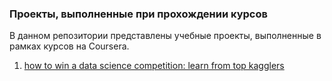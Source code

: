 ### Проекты, выполненные при прохождении курсов

В данном репозитории представлены учебные проекты, выполненные в рамках курсов на Coursera.

1. [how to win a data science competition: learn from top kagglers](https://github.com/Cation73/course-projects/tree/main/how_to_win_final_project)

